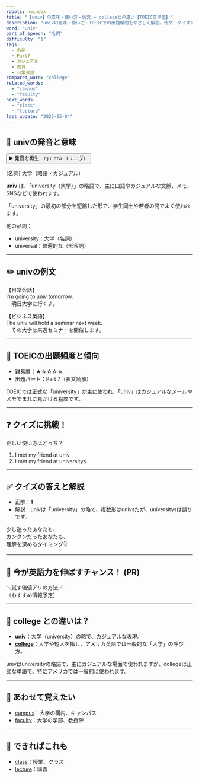 ```yaml
---
robots: noindex
title: "【univ】の意味・使い方・例文 ― collegeとの違い【TOEIC英単語】"
description: "univの意味・使い方・TOEICでの出題傾向をやさしく解説。例文・クイズ付きでcollegeとの違いもわかりやすく学べます。"
word: "univ"
part_of_speech: "名詞"
difficulty: "1"
tags:
  - 名詞
  - Part7
  - カジュアル
  - 教育
  - 日常会話
compared_word: "college"
related_words:
  - "campus"
  - "faculty"
next_words:
  - "class"
  - "lecture"
last_update: "2025-05-04"
---
```


## 🔰 univの発音と意味

<button class="play-audio" onclick="playTTS('univ')">
  <span class="play-audio-main">
    ▶️ 発音を再生　/ˈjuː.nɪv/
  </span>
  <span class="play-audio-sub">
    （ユニヴ）
  </span>
</button>

[名詞] 大学（略語・カジュアル）

**univ** は、「university（大学）」の略語で、主に口語やカジュアルな文脈、メモ、SNSなどで使われます。

「university」の最初の部分を短縮した形で、学生同士や若者の間でよく使われます。

他の品詞：  
- university：大学（名詞）
- universal：普遍的な（形容詞）

---

## ✏️ univの例文

【日常会話】  
I'm going to univ tomorrow.  
　明日大学に行くよ。

【ビジネス英語】  
The univ will hold a seminar next week.  
　その大学は来週セミナーを開催します。

---

## 🎯 TOEICの出題頻度と傾向

- 難易度：★☆☆☆☆
- 出題パート：Part 7（長文読解）

TOEICでは正式な「university」が主に使われ、「univ」はカジュアルなメールやメモでまれに見かける程度です。

---

## ❓ クイズに挑戦！

正しい使い方はどっち？

1. I met my friend at univ.  
2. I met my friend at universitys.

---

## ✅ クイズの答えと解説

- 正解：**1**
- 解説：univは「university」の略で、複数形はunivsだが、universitysは誤りです。

少し迷ったあなたも、  
カンタンだったあなたも、  
理解を深めるタイミング👇️

---

## 🚀 今が英語力を伸ばすチャンス！ (PR)

<div class="info-center">
＼試す価値アリの方法／<br>  
（おすすめ情報予定）
</div>

---

## 🤔  college との違いは？

- **univ**：大学（university）の略で、カジュアルな表現。
- **[college](/word/college)**：大学や短大を指し、アメリカ英語では一般的な「大学」の呼び方。

univはuniversityの略語で、主にカジュアルな場面で使われますが、collegeは正式な単語で、特にアメリカでは一般的に使われます。

---

## 🧩 あわせて覚えたい

- [campus](/word/campus)：大学の構内、キャンパス
- [faculty](/word/faculty)：大学の学部、教授陣

---

## 📖 できればこれも

- [class](/word/class)：授業、クラス
- [lecture](/word/lecture)：講義

<!-- cvid: aid07_bid19 -->
